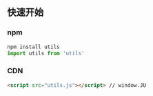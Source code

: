 ## 快速开始



### npm

```javascript
npm install utils
import utils from 'utils'
```



### CDN

```html
<script src="utils.js"></script> // window.JU
```

